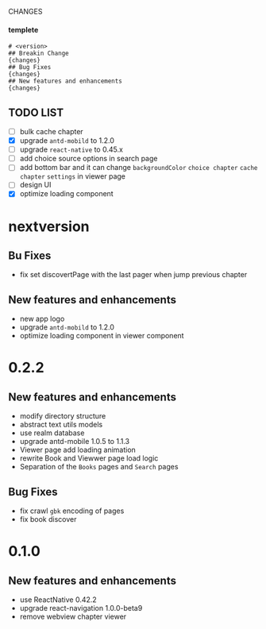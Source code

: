 CHANGES

#### templete
```
# <version>
## Breakin Change
{changes}
## Bug Fixes
{changes}
## New features and enhancements
{changes}
```

## TODO LIST
- [ ] bulk cache chapter
- [x] upgrade `antd-mobild` to 1.2.0
- [ ] upgrade `react-native` to 0.45.x
- [ ] add choice source options in search page
- [ ] add bottom bar and it can change `backgroundColor` `choice chapter` `cache chapter` `settings` in viewer page
- [ ] design UI
- [x] optimize loading component

# nextversion
## Bu Fixes
- fix set discovertPage with the last pager when jump previous chapter
## New features and enhancements
- new app logo
- upgrade `antd-mobild` to 1.2.0
- optimize loading component in viewer component

# 0.2.2
## New features and enhancements
- modify directory structure
- abstract text utils models
- use realm database
- upgrade antd-mobile 1.0.5 to 1.1.3
- Viewer page add loading animation
- rewrite Book and Viewwer page load logic
- Separation of the `Books` pages and `Search` pages

## Bug Fixes
- fix crawl `gbk` encoding of pages
- fix book discover

# 0.1.0
## New features and enhancements
- use ReactNative 0.42.2
- upgrade react-navigation 1.0.0-beta9
- remove webview chapter viewer
